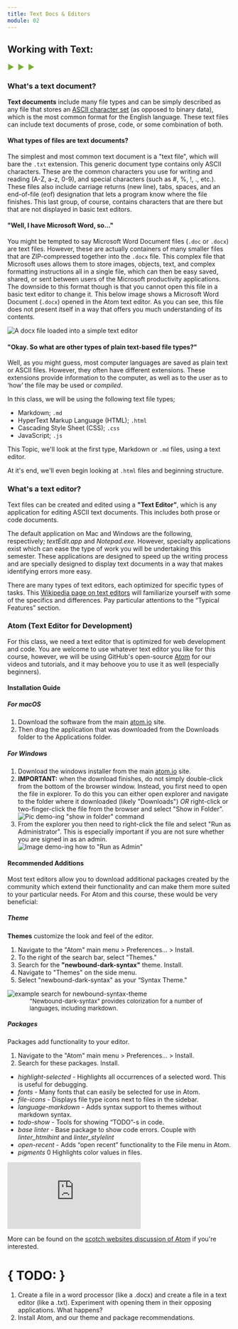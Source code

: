 ```yaml
---
title: Text Docs & Editors
module: 02
---
```


## Working with Text:
<span style="color: #79AF33; font-size: medium; font-weight: bold">▶ &nbsp;▶  &nbsp;▶</span>

### What's a text document?
**Text documents** include many file types and can be simply described as any file that stores an [ASCII character set](https://en.wikipedia.org/wiki/ASCII) (as opposed to binary data), which is the most common format for the English language. These text files can include text documents of prose, code, or some combination of both.


#### What types of files are text documents?
The simplest and most common text document is a "text file", which will bare the `.txt` extension. This generic document type contains only ASCII characters. These are the common characters you use for writing and reading (A-Z, a-z, 0-9), and special characters (such as #, %, !, ., etc.). These files also include carriage returns (new line), tabs, spaces, and an end-of-file (eof) designation that lets a program know where the file finishes. This last group, of course, contains characters that are there but that are not displayed in basic text editors.


#### "Well, I have Microsoft Word, so..."
You might be tempted to say Microsoft Word Document files (`.doc` or `.docx`) are text files. However, these are actually containers of many smaller files that are ZIP-compressed together into the `.docx` file. This complex file that Microsoft uses allows them to store images, objects, text, and complex formatting instructions all in a single file, which can then be easy saved, shared, or sent between users of the Microsoft productivity applications. The downside to this format though is that you cannot open this file in a basic text editor to change it. This below image shows a Microsoft Word Document (`.docx`) opened in the Atom text editor. As you can see, this file does not present itself in a way that offers you much understanding of its contents.

![A docx file loaded into a simple text editor](../imgs/docx_in_atom.jpg)


#### "Okay. So what are other types of plain text-based file types?"
Well, as you might guess, most computer languages are saved as plain text or ASCII files. However, they often have different extensions. These extensions provide information to the computer, as well as to the user as to ‘how’ the file may be used or _compiled_.

In this class, we will be using the following text file types;

- Markdown; `.md`
- HyperText Markup Language (HTML); `.html`
- Cascading Style Sheet (CSS); `.css`
- JavaScript; `.js`

This Topic, we'll look at the first type, Markdown or `.md` files, using a text editor.

At it's end, we'll even begin looking at `.html` files and beginning structure.


### What's a text editor?
Text files can be created and edited using a **"Text Editor”**, which is any application for editing ASCII text documents. This includes both prose or code documents.

The default application on Mac and Windows are the following, respectively; _textEdit.app_ and _Notepad.exe._ However, specialty applications exist which can ease the type of work you will be undertaking this semester. These applications are designed to speed up the writing process and are specially designed to display text documents in a way that makes identifying errors more easy.

There are many types of text editors, each optimized for specific types of tasks. This [Wikipedia page on text editors](https://en.wikipedia.org/wiki/Text_editor) will familiarize yourself with some of the specifics and differences. Pay particular attentions to the “Typical Features” section.


### Atom (Text Editor for Development)

For this class, we need a text editor that is optimized for web development and code. You are welcome to use whatever text editor you like for this course, however, we will be using GitHub's open-source [Atom](https://atom.io) for our videos and tutorials, and it may behoove you to use it as well (especially beginners).


#### Installation Guide
##### For macOS
1. Download the software from the main [atom.io](https://atom.io) site.
2. Then drag the application that was downloaded from the Downloads folder to the Applications folder.

##### For Windows
1. Download the windows installer from the main [atom.io](https://atom.io) site.
2. **IMPORTANT:** when the download finishes, do not simply double-click from the bottom of the browser window. Instead, you first need to open the file in explorer. To do this you can either open explorer and navigate to the folder where it downloaded (likely "Downloads") _OR_ right-click or two-finger-click the file from the browser and select "Show in Folder".
![Pic demo-ing "show in folder" command](../imgs/showINFinder.png "Demo of show in folder.")
3. From the explorer you then need to right-click the file and select "Run as Administrator". This is especially important if you are not sure whether you are signed in as an admin.
![Image demo-ing how to "Run as Admin"](../imgs/runAsAdmin.png "Image demo-ing how to 'Run as Admin'")


#### Recommended Additions
Most text editors allow you to download additional packages created by the community which extend their functionality and can make them more suited to your particular needs. For Atom and this course, these would be very beneficial:

##### Theme
**Themes** customize the look and feel of the editor.
1. Navigate to the "Atom" main menu > Preferences... > Install.
2. To the right of the search bar, select "Themes."
3. Search for the **"newbound-dark-syntax"** theme. Install.
4. Navigate to "Themes" on the side menu.
5. Select "newbound-dark-syntax" as your “Syntax Theme."
<img src="../imgs/theme_search_in_atom.jpg" alt="example search for newbound-syntax-theme" />
<p style="font-size: small; margin: 0; padding-left: 50px;">"Newbound-dark-syntax" provides colorization for a number of languages, including markdown.</p>

##### Packages
Packages add functionality to your editor.
1. Navigate to the "Atom" main menu > Preferences... > Install.
2. Search for these packages. Install.
- _highlight-selected_ - Highlights all occurrences of a selected word. This is useful for debugging.
- _fonts_ - Many fonts that can easily be selected for use in Atom.
- _file-icons_ - Displays file type icons next to files in the sidebar.
- _language-markdown_ - Adds syntax support to themes without markdown syntax.
- _todo-show_ - Tools for showing “TODO”-s in code.
- _base linter_ - Base package to show code errors. Couple with *linter_htmlhint* and *linter_stylelint*
- _open-recent_ - Adds “open recent” functionality to the File menu in Atom.
- _pigments_ 0 Highlights color values in files.

<div class="embed-responsive embed-responsive-16by9"><iframe class="embed-responsive-item" src="https://player.vimeo.com/video/232293574?color=1CCDCA&title=0&byline=0&portrait=0" frameborder="0" allowfullscreen></iframe></div>

More can be found on the [scotch websites discussion of Atom](https://scotch.io/bar-talk/best-of-atom-features-plugins-acting-like-sublime-text) if you're interested.


# { TODO: }
1. Create a file in a word processor (like a .docx) and create a file in a text editor (like a .txt). Experiment with opening them in their opposing applications. What happens?
2. Install Atom, and our theme and package recommendations.
